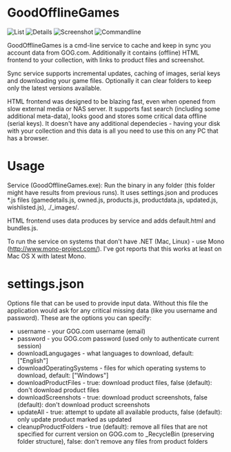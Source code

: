 GoodOfflineGames
================

![List](https://github.com/boggydigital/GoodOfflineGames/blob/master/GoodOfflineGames/GoodOfflineGames/HTML-List.PNG)
![Details](https://github.com/boggydigital/GoodOfflineGames/blob/master/GoodOfflineGames/GoodOfflineGames/HTML-Details.PNG)
![Screenshot](https://github.com/boggydigital/GoodOfflineGames/blob/master/GoodOfflineGames/GoodOfflineGames/HTML-Screenshots.png)
![Commandline](https://github.com/boggydigital/GoodOfflineGames/blob/master/GoodOfflineGames/GoodOfflineGames/CMD.PNG)

GoodOfflineGames is a cmd-line service to cache and keep in sync you account data from GOG.com. Additionally it contains (offline) HTML frontend to your collection, with links to product files and screenshot. 

Sync service supports incremental updates, caching of images, serial keys and downloading your game files. Optionally it can clear folders to keep only the latest versions available. 

HTML frontend was designed to be blazing fast, even when opened from slow external media or NAS server. It supports fast search (including some additional meta-data),  looks good and stores some critical data offline (serial keys). It doesn't have any additional dependecies - having your disk with your collection and this data is all you need to use this on any PC that has a browser.

Usage
=====
Service (GoodOfflineGames.exe): Run the binary in any folder (this folder might have results from previous runs). It uses settings.json and produces *.js files (gamedetails.js, owned.js, products.js, productdata.js, updated.js, wishlisted.js), ./_images/<image files>. 

HTML frontend uses data produces by service and adds default.html and bundles.js.

To run the service on systems that don't have .NET (Mac, Linux) - use Mono (http://www.mono-project.com/). I've got reports that this works at least on Mac OS X with latest Mono.

settings.json
=============
Options file that can be used to provide input data. Without this file the application would ask for any critical missing data (like you username and password). These are the options you can specify:

* username - your GOG.com username (email)
* password - you GOG.com password (used only to authenticate current session)
* downloadLangugages - what languages to download, default: ["English"]
* downloadOperatingSystems - files for which operating systems to download, default: ["Windows"]
* downloadProductFiles - true: download product files, false (default): don't download product files
* downloadScreenshots - true: download product screenshots, false (default): don't download product screenshots
* updateAll - true: attempt to update all available products, false (default): only update product marked as updated
* cleanupProductFolders - true (default): remove all files that are not specified for current version on GOG.com to _RecycleBin (preserving folder structure), false: don't remove any files from product folders
